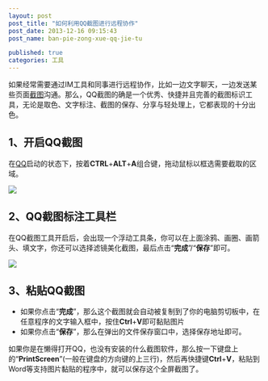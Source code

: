 ```yaml
---
layout: post
post_title: "如何利用QQ截图进行远程协作"
post_date: 2013-12-16 09:15:43
post_name: ban-pie-zong-xue-qq-jie-tu

published: true
categories: 工具
---
```


如果经常需要通过IM工具和同事进行远程协作，比如一边文字聊天，一边发送某些页面[截图](http://www.banpie.info/tag/screenshot/)沟通。那么，QQ截图的确是一个优秀、快捷并且完善的截图标识工具，无论是取色、文字标注、截图的保存、分享与轻处理上，它都表现的十分出色。

## 1、开启QQ截图

在[QQ](http://www.banpie.info/tag/qq/)启动的状态下，按着**CTRL**+**ALT**+**A**组合键，拖动鼠标以框选需要截取的区域。

![](./_image/using-qq-screenshot.jpg)

## 2、QQ截图标注工具栏

在QQ截图工具开启后，会出现一个浮动工具条，你可以在上面涂鸦、画圈、画箭头、填文字，你还可以选择滤镜美化截图，最后点击“**完成**”/“**保存**”即可。

![](./_image/the-toolbar-of-qq-screenshot.jpg)

## 3、粘贴QQ截图

*   如果你点击“**完成**”，那么这个截图就会自动被复制到了你的电脑剪切板中，在任意程序的文字输入框中，按住**Ctrl**+**V**即可黏贴图片
*   如果你点击“**保存**”，那么在弹出的文件保存窗口中，选择保存地址即可。

如果你是在懒得打开QQ，也没有安装的什么截图软件，那么按一下键盘上的“**PrintScreen**”(一般在键盘的方向键的上三行)，然后再快捷键**Ctrl**+**V**，粘贴到Word等支持图片黏贴的程序中，就可以保存这个全屏截图了。